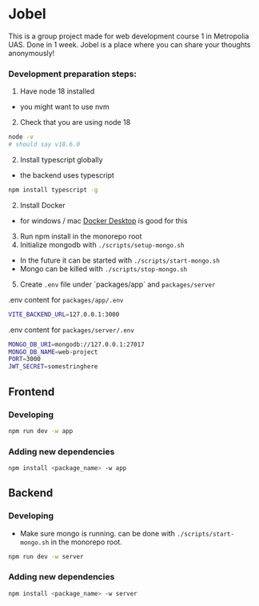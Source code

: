 # Jobel

This is a group project made for web development course 1 in Metropolia UAS. Done in 1 week. Jobel is a place where you can share your thoughts anonymously!

### Development preparation steps:

1. Have node 18 installed

- you might want to use nvm

2. Check that you are using node 18

```sh
node -v
# should say v18.6.0
```

2. Install typescript globally

- the backend uses typescript

```sh
npm install typescript -g
```

2. Install Docker

- for windows / mac [Docker Desktop](https://www.docker.com/products/docker-desktop/) is good for this

3. Run npm install in the monorepo root
4. Initialize mongodb with `./scripts/setup-mongo.sh`

- In the future it can be started with `./scripts/start-mongo.sh`
- Mongo can be killed with `./scripts/stop-mongo.sh`

5. Create `.env` file under ´packages/app´ and `packages/server`

.env content for `packages/app/.env`

```sh
VITE_BACKEND_URL=127.0.0.1:3000
```

.env content for `packages/server/.env`

```sh
MONGO_DB_URI=mongodb://127.0.0.1:27017
MONGO_DB_NAME=web-project
PORT=3000
JWT_SECRET=somestringhere
```

## Frontend

### Developing

```sh
npm run dev -w app
```

### Adding new dependencies

```sh
npm install <package_name> -w app
```

## Backend

### Developing

- Make sure mongo is running. can be done with
  `./scripts/start-mongo.sh` in the monorepo root.

```sh
npm run dev -w server
```

### Adding new dependencies

```sh
npm install <package_name> -w server
```
